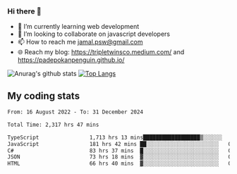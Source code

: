 ### Hi there 👋

<!--
**padepokanpenguin/padepokanpenguin** is a ✨ _special_ ✨ repository because its `README.md` (this file) appears on your GitHub profile.
-->

- 🌱 I’m currently learning  web development
- 👯 I’m looking to collaborate on javascript developers
- 📫 How to reach me jamal.psw@gmail.com
- 🌐 Reach my blog:
   https://tripletwinsco.medium.com/ and
   https://padepokanpenguin.github.io/

![Anurag's github stats](https://github-readme-stats.vercel.app/api?username=padepokanpenguin&count_private=true&disable_animations=false&show_icons=true&theme=default)
[![Top Langs](https://github-readme-stats.vercel.app/api/top-langs/?username=padepokanpenguin&theme=default&layout=compact)](https://github.com/padepokanpenguin)

## My coding stats

<!--START_SECTION:waka-->

```txt
From: 16 August 2022 - To: 31 December 2024

Total Time: 2,317 hrs 47 mins

TypeScript                1,713 hrs 13 mins██████████████████▒░░░░░░   73.92 %
JavaScript                181 hrs 42 mins ██░░░░░░░░░░░░░░░░░░░░░░░   07.84 %
C#                        83 hrs 37 mins  █░░░░░░░░░░░░░░░░░░░░░░░░   03.61 %
JSON                      73 hrs 18 mins  ▓░░░░░░░░░░░░░░░░░░░░░░░░   03.16 %
HTML                      66 hrs 40 mins  ▓░░░░░░░░░░░░░░░░░░░░░░░░   02.88 %
```

<!--END_SECTION:waka-->


